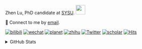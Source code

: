 <p>Zhen Lu, PhD candidate at <a href="https://phs.sysu.edu.cn/">SYSU</a>. <img src="https://media.giphy.com/media/WUlplcMpOCEmTGBtBW/giphy.gif" width="30">
</em></p>

💬 Connect to me by [email](mailto:luzh29@mail2.sysu.edu.cn).

[![bilibili](https://img.shields.io/badge/陆震同学-B站-yellow)](https://space.bilibili.com/32159908) [![wechat](https://img.shields.io/badge/陆震生物统计-微信公众号-important)](https://leslie-lu.github.io/uploads/qrcode.jpg) [![planet](https://img.shields.io/badge/陆震-知识星球-blueviolet)](https://wx.zsxq.com/dweb2) [![zhihu](https://img.shields.io/badge/陆震同学-知乎-blue)](https://www.zhihu.com/people/edison-70-18) [![Twitter](https://img.shields.io/badge/ZhenLu_Biost-Twitter-ff69b4)](https://twitter.com/ZhenLu_Biost) [![scholar](https://img.shields.io/badge/ZhenLu-Scholar-00ffff)](https://scholar.google.com/citations?user=LKLQ1g8AAAAJ) [![Hits](https://hits.seeyoufarm.com/api/count/incr/badge.svg?url=https%3A%2F%2Fgithub.com%2FLeslie-Lu%2FLeslie-Lu&count_bg=%2379C83D&title_bg=%23555555&icon=&icon_color=%23E7E7E7&title=hits&edge_flat=false)](https://hits.seeyoufarm.com)

<details>
 
<summary>GitHub Stats</summary>


<!--START_SECTION:waka-->
**🐱 My GitHub Data** 

> 📦 223.4 kB Used in GitHub's Storage 
 > 
> 🏆 137 Contributions in the Year 2024
 > 
> 🚫 Not Opted to Hire
 > 
> 📜 15 Public Repositories 
 > 
> 🔑 5 Private Repositories 
 > 
**I'm an Early 🐤** 

```text
🌞 Morning                17 commits          █░░░░░░░░░░░░░░░░░░░░░░░░   03.46 % 
🌆 Daytime                309 commits         ████████████████░░░░░░░░░   62.93 % 
🌃 Evening                163 commits         ████████░░░░░░░░░░░░░░░░░   33.20 % 
🌙 Night                  2 commits           ░░░░░░░░░░░░░░░░░░░░░░░░░   00.41 % 
```
📅 **I'm Most Productive on Monday** 

```text
Monday                   110 commits         ██████░░░░░░░░░░░░░░░░░░░   22.40 % 
Tuesday                  60 commits          ███░░░░░░░░░░░░░░░░░░░░░░   12.22 % 
Wednesday                110 commits         ██████░░░░░░░░░░░░░░░░░░░   22.40 % 
Thursday                 73 commits          ████░░░░░░░░░░░░░░░░░░░░░   14.87 % 
Friday                   51 commits          ███░░░░░░░░░░░░░░░░░░░░░░   10.39 % 
Saturday                 39 commits          ██░░░░░░░░░░░░░░░░░░░░░░░   07.94 % 
Sunday                   48 commits          ██░░░░░░░░░░░░░░░░░░░░░░░   09.78 % 
```


**I Mostly Code in HTML** 

```text
HTML                     7 repos             ██████████░░░░░░░░░░░░░░░   41.18 % 
R                        6 repos             █████████░░░░░░░░░░░░░░░░   35.29 % 
SAS                      3 repos             ████░░░░░░░░░░░░░░░░░░░░░   17.65 % 
Python                   1 repo              █░░░░░░░░░░░░░░░░░░░░░░░░   05.88 % 
```




 Last Updated on 18/05/2024 18:38:41 UTC
<!--END_SECTION:waka-->

-----

**NOTE: Top languages does not indicate my skill level or anything like that. It is just a metric of which languages have been hosted by me on GitHub based on the usage across repositories.**

</details>
